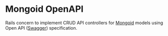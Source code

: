 # Mongoid OpenAPI

Rails concern to implement CRUD API controllers for
[Mongoid](https://github.com/mongodb/mongoid) models using Open API
([Swagger](http://swagger.io/)) specification.
